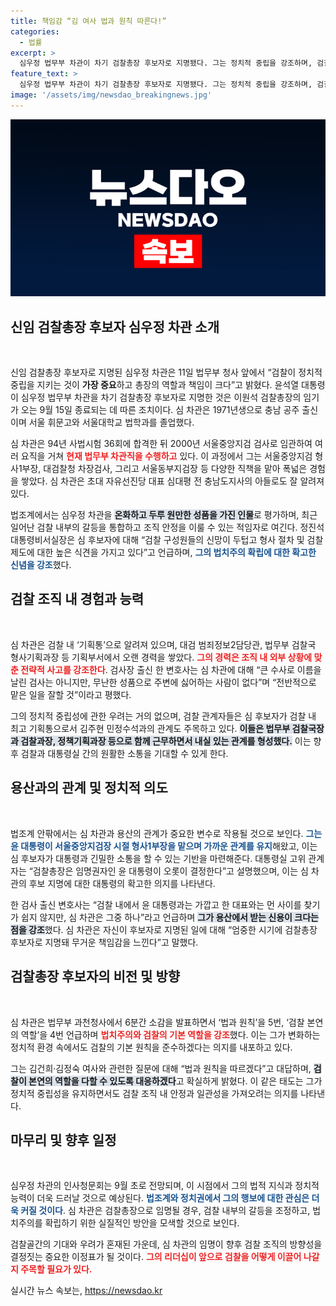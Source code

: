 ```yaml
---
title: 책임감 “김 여사 법과 원칙 따른다!”
categories:
  - 법률
excerpt: >
  심우정 법무부 차관이 차기 검찰총장 후보자로 지명됐다. 그는 정치적 중립을 강조하며, 검찰 조직의 안정과 법치주의 확립에 대한 신념을 밝혔다. 그의 임명은 검찰 갈등 해소 기대감을 주고 있으며, 인사청문회는 9월 초로 예정되어 있다.
feature_text: >
  심우정 법무부 차관이 차기 검찰총장 후보자로 지명됐다. 그는 정치적 중립을 강조하며, 검찰 조직의 안정과 법치주의 확립에 대한 신념을 밝혔다. 그의 임명은 검찰 갈등 해소 기대감을 주고 있으며, 인사청문회는 9월 초로 예정되어 있다.
image: '/assets/img/newsdao_breakingnews.jpg'
---
```


<p><img src="/assets/img/newsdao_breakingnews.jpg" alt="koreaapp 속보" /></p>

<h2 data-ke-size="size26">신임 검찰총장 후보자 심우정 차관 소개</h2>

<p data-ke-size="size16">&nbsp;</p>

<p>신임 검찰총장 후보자로 지명된 심우정 차관은 11일 법무부 청사 앞에서 “검찰이 정치적 중립을 지키는 것이 <b>가장 중요</b>하고 총장의 역할과 책임이 크다”고 밝혔다. 윤석열 대통령이 심우정 법무부 차관을 차기 검찰총장 후보자로 지명한 것은 이원석 검찰총장의 임기가 오는 9월 15일 종료되는 데 따른 조치이다. 심 차관은 1971년생으로 충남 공주 출신이며 서울 휘문고와 서울대학교 법학과를 졸업했다. </p>

<p>심 차관은 94년 사법시험 36회에 합격한 뒤 2000년 서울중앙지검 검사로 임관하여 여러 요직을 거쳐 <b><span style="color: #ee2323;">현재 법무부 차관직을 수행하고</span></b> 있다. 이 과정에서 그는 서울중앙지검 형사1부장, 대검찰청 차장검사, 그리고 서울동부지검장 등 다양한 직책을 맡아 폭넓은 경험을 쌓았다. 심 차관은 초대 자유선진당 대표 심대평 전 충남도지사의 아들로도 잘 알려져 있다. </p>

<p>법조계에서는 심우정 차관을 <b><span style="background-color: #21538527;">온화하고 두루 원만한 성품을 가진 인물</span></b>로 평가하며, 최근 일어난 검찰 내부의 갈등을 통합하고 조직 안정을 이룰 수 있는 적임자로 여긴다. 정진석 대통령비서실장은 심 후보자에 대해 “검찰 구성원들의 신망이 두텁고 형사 절차 및 검찰 제도에 대한 높은 식견을 가지고 있다”고 언급하며, <b><span style="color: #1a5490;">그의 법치주의 확립에 대한 확고한 신념을 강조</span></b>했다.</p>

<h2 data-ke-size="size26">검찰 조직 내 경험과 능력</h2>

<p data-ke-size="size16">&nbsp;</p>

<p>심 차관은 검찰 내 ‘기획통’으로 알려져 있으며, 대검 범죄정보2담당관, 법무부 검찰국 형사기획과장 등 기획부서에서 오랜 경력을 쌓았다. <b><span style="color: #ee2323;">그의 경력은 조직 내 외부 상황에 맞춘 전략적 사고를 강조한다</span></b>. 검사장 출신 한 변호사는 심 차관에 대해 “큰 수사로 이름을 날린 검사는 아니지만, 무난한 성품으로 주변에 싫어하는 사람이 없다”며 “전반적으로 맡은 일을 잘할 것”이라고 평했다. </p>

<p>그의 정치적 중립성에 관한 우려는 거의 없으며, 검찰 관계자들은 심 후보자가 검찰 내 최고 기획통으로서 김주현 민정수석과의 관계도 주목하고 있다. <b><span style="background-color: #21538527;">이들은 법무부 검찰국장과 검찰과장, 정책기획과장 등으로 함께 근무하면서 내실 있는 관계를 형성했다.</span></b> 이는 향후 검찰과 대통령실 간의 원활한 소통을 기대할 수 있게 한다.</p>

<h2 data-ke-size="size26">용산과의 관계 및 정치적 의도</h2>

<p data-ke-size="size16">&nbsp;</p>

<p>법조계 안팎에서는 심 차관과 용산의 관계가 중요한 변수로 작용될 것으로 보인다. <b><span style="color: #1a5490;">그는 윤 대통령이 서울중앙지검장 시절 형사1부장을 맡으며 가까운 관계를 유지</span></b>해왔고, 이는 심 후보자가 대통령과 긴밀한 소통을 할 수 있는 기반을 마련해준다. 대통령실 고위 관계자는 “검찰총장은 임명권자인 윤 대통령이 오롯이 결정한다”고 설명했으며, 이는 심 차관의 후보 지명에 대한 대통령의 확고한 의지를 나타낸다.</p>

<p>한 검사 출신 변호사는 “검찰 내에서 윤 대통령과는 가깝고 한 대표와는 먼 사이를 찾기가 쉽지 않지만, 심 차관은 그중 하나”라고 언급하며 <b><span style="background-color: #21538527;">그가 용산에서 받는 신용이 크다는 점을 강조</span></b>했다. 심 차관은 자신이 후보자로 지명된 일에 대해 “엄중한 시기에 검찰총장 후보자로 지명돼 무거운 책임감을 느낀다”고 말했다.</p>

<h2 data-ke-size="size26">검찰총장 후보자의 비전 및 방향</h2>

<p data-ke-size="size16">&nbsp;</p>

<p>심 차관은 법무부 과천청사에서 6분간 소감을 발표하면서 ‘법과 원칙’을 5번, ‘검찰 본연의 역할’을 4번 언급하며 <b><span style="color: #ee2323;">법치주의와 검찰의 기본 역할을 강조</span></b>했다. 이는 그가 변화하는 정치적 환경 속에서도 검찰의 기본 원칙을 준수하겠다는 의지를 내포하고 있다. </p>

<p>그는 김건희·김정숙 여사와 관련한 질문에 대해 “법과 원칙을 따르겠다”고 대답하며, <b><span style="background-color: #21538527;">검찰이 본연의 역할을 다할 수 있도록 대응하겠다</span></b>고 확실하게 밝혔다. 이 같은 태도는 그가 정치적 중립성을 유지하면서도 검찰 조직 내 안정과 일관성을 가져오려는 의지를 나타낸다.</p>

<h2 data-ke-size="size26">마무리 및 향후 일정</h2>

<p data-ke-size="size16">&nbsp;</p>

<p>심우정 차관의 인사청문회는 9월 초로 전망되며, 이 시점에서 그의 법적 지식과 정치적 능력이 더욱 드러날 것으로 예상된다. <b><span style="color: #1a5490;">법조계와 정치권에서 그의 행보에 대한 관심은 더욱 커질 것이다</span></b>. 심 차관은 검찰총장으로 임명될 경우, 검찰 내부의 갈등을 조정하고, 법치주의를 확립하기 위한 실질적인 방안을 모색할 것으로 보인다.</p>

<p>검찰골간의 기대와 우려가 혼재된 가운데, 심 차관의 임명이 향후 검찰 조직의 방향성을 결정짓는 중요한 이정표가 될 것이다. <b><span style="color: #ee2323;">그의 리더십이 앞으로 검찰을 어떻게 이끌어 나갈지 주목할 필요가 있다.</span></b></p>
실시간 뉴스 속보는, <a href="https://newsdao.kr" rel="dofollow">https://newsdao.kr</a>


